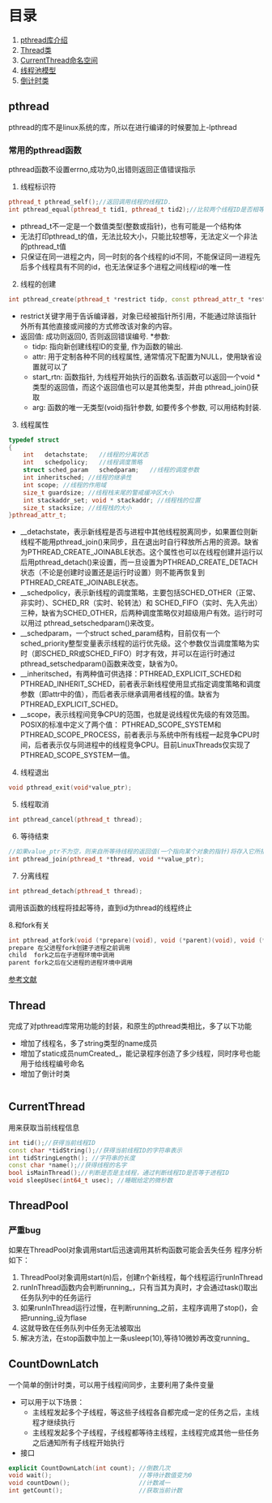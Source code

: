 
# 目录
1. [pthread库介绍](#pthread)
2. [Thread类](#Thread)
3. [CurrentThread命名空间](#CurrentThread)
4. [线程池模型](#ThreadPool)
5. [倒计时类](#CountDownLatch)


## pthread
pthread的库不是linux系统的库，所以在进行编译的时候要加上-lpthread  
### 常用的pthread函数  
pthread函数不设置errno,成功为0,出错则返回正值错误指示

1. 线程标识符
 ```cpp
 pthread_t pthread_self();//返回调用线程的线程ID.
 int pthread_equal(pthread_t tid1, pthread_t tid2);//比较两个线程ID是否相等.相等返回非0, 不相等返回0.
 ```
 * pthread_t不一定是一个数值类型(整数或指针)，也有可能是一个结构体
 * 无法打印pthread_t的值，无法比较大小，只能比较想等，无法定义一个非法的pthread_t值
 * 只保证在同一进程之内，同一时刻的各个线程的id不同，不能保证同一进程先后多个线程具有不同的id，也无法保证多个进程之间线程id的唯一性
2. 线程的创建
```cpp
int pthread_create(pthread_t *restrict tidp, const pthread_attr_t *restrict attr, void *(start_rtn)(void*), void *restrict arg);
```
* restrict关键字用于告诉编译器，对象已经被指针所引用，不能通过除该指针外所有其他直接或间接的方式修改该对象的内容。
* 返回值: 成功则返回0, 否则返回错误编号.
*参数: 
    * tidp: 指向新创建线程ID的变量, 作为函数的输出.
    * attr: 用于定制各种不同的线程属性, 通常情况下配置为NULL，使用缺省设置就可以了
    * start_rtn: 函数指针, 为线程开始执行的函数名.该函数可以返回一个void *类型的返回值，而这个返回值也可以是其他类型，并由 pthread_join()获取
    * arg: 函数的唯一无类型(void)指针参数, 如要传多个参数, 可以用结构封装.
3. 线程属性
```cpp
typedef struct
{
    int   detachstate;   //线程的分离状态
    int   schedpolicy;   //线程调度策略
    struct sched_param   schedparam;   //线程的调度参数
    int inheritsched; //线程的继承性 
    int scope; //线程的作用域 
    size_t guardsize; //线程栈末尾的警戒缓冲区大小 
    int stackaddr_set; void * stackaddr; //线程栈的位置 
    size_t stacksize; //线程栈的大小
}pthread_attr_t;
```
*  __detachstate，表示新线程是否与进程中其他线程脱离同步，如果置位则新线程不能用pthread_join()来同步，且在退出时自行释放所占用的资源。缺省为PTHREAD_CREATE_JOINABLE状态。这个属性也可以在线程创建并运行以后用pthread_detach()来设置，而一旦设置为PTHREAD_CREATE_DETACH状态（不论是创建时设置还是运行时设置）则不能再恢复到  PTHREAD_CREATE_JOINABLE状态。
* __schedpolicy，表示新线程的调度策略，主要包括SCHED_OTHER（正常、非实时）、SCHED_RR（实时、轮转法）和  SCHED_FIFO（实时、先入先出）三种，缺省为SCHED_OTHER，后两种调度策略仅对超级用户有效。运行时可以用过  pthread_setschedparam()来改变。
* __schedparam，一个struct sched_param结构，目前仅有一个sched_priority整型变量表示线程的运行优先级。这个参数仅当调度策略为实时（即SCHED_RR或SCHED_FIFO）时才有效，并可以在运行时通过pthread_setschedparam()函数来改变，缺省为0。
* __inheritsched，有两种值可供选择：PTHREAD_EXPLICIT_SCHED和PTHREAD_INHERIT_SCHED，前者表示新线程使用显式指定调度策略和调度参数（即attr中的值），而后者表示继承调用者线程的值。缺省为PTHREAD_EXPLICIT_SCHED。
*  __scope，表示线程间竞争CPU的范围，也就是说线程优先级的有效范围。POSIX的标准中定义了两个值：  PTHREAD_SCOPE_SYSTEM和PTHREAD_SCOPE_PROCESS，前者表示与系统中所有线程一起竞争CPU时间，后者表示仅与同进程中的线程竞争CPU。目前LinuxThreads仅实现了PTHREAD_SCOPE_SYSTEM一值。
4. 线程退出
```cpp
void pthread_exit(void*value_ptr);

```
5. 线程取消
```cpp
int pthread_cancel(pthread_t thread);
```

6. 等待结束
```cpp
//如果value_ptr不为空，则来自所等待线程的返回值(一个指向某个对象的指针)将存入它所指向的位置
int pthread_join(pthread_t *thread, void **value_ptr);

```
7. 分离线程
```cpp
int pthread_detach(pthread_t thread);
 ```
调用该函数的线程将挂起等待，直到id为thread的线程终止  

8.和fork有关
```cpp
int pthread_atfork(void (*prepare)(void), void (*parent)(void), void (*child)(void));
prepare 在父进程fork创建子进程之前调用
child  fork之后在子进程环境中调用
parent fork之后在父进程的进程环境中调用
```
[参考文献](https://blog.csdn.net/JoysonQin/article/details/70237422)


## Thread
完成了对pthread库常用功能的封装，和原生的pthread类相比，多了以下功能
* 增加了线程名，多了string类型的name成员
* 增加了static成员numCreated_，能记录程序创造了多少线程，同时序号也能用于给线程编号命名
* 增加了倒计时类
```cpp
```






## CurrentThread
用来获取当前线程信息
```cpp
int tid();//获得当前线程ID
const char *tidString();//获得当前线程ID的字符串表示
int tidStringLength(); //字符串的长度
const char *name();//获得线程的名字
bool isMainThread();//判断是否是主线程，通过判断线程ID是否等于进程ID
void sleepUsec(int64_t usec); //睡眠给定的微秒数
```



## ThreadPool
### 严重bug

如果在ThreadPool对象调用start后迅速调用其析构函数可能会丢失任务
程序分析如下：
1. ThreadPool对象调用start(n)后，创建n个新线程，每个线程运行runInThread
2. runInThread函数内会判断running_，只有当其为真时，才会通过task()取出任务队列中的任务运行
3. 如果runInThread运行过慢，在判断running_之前，主程序调用了stop()，会把running_设为flase
4. 这就导致在任务队列中任务无法被取出
5. 解决方法，在stop函数中加上一条usleep(10),等待10微妙再改变running_

## CountDownLatch
一个简单的倒计时类，可以用于线程间同步，主要利用了条件变量
* 可以用于以下场景：
    * 主线程发起多个子线程，等这些子线程各自都完成一定的任务之后，主线程才继续执行
    * 主线程发起多个子线程，子线程都等待主线程，主线程完成其他一些任务之后通知所有子线程开始执行
* 接口
```cpp
explicit CountDownLatch(int count); //倒数几次
void wait();                        //等待计数值变为0
void countDown();                   //计数减一
int getCount();                     //获取当前计数
```